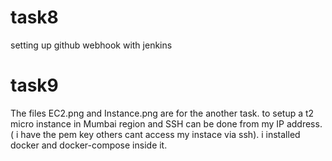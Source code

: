 # task8
setting up github webhook with jenkins


# task9 
The files EC2.png and Instance.png are for the another task. to setup a t2 micro instance in Mumbai region and SSH can be done from my IP address. 
( i have the pem key others cant access my instace via ssh). i installed docker and docker-compose inside it.

